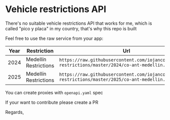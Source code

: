 # Vehicle restrictions API

There's no suitable vehicle restrictions API that works for me, which is called "pico y placa" in my country, that's why this repo is built

Feel free to use the raw service from your app:

| Year | Restriction | Url |
| ---- | ----------- | ----|
| 2024 | Medellín Restrictions | `https://raw.githubusercontent.com/iojancode/vehicle-restrictions/master/2024/co-ant-medellin.json` |
| 2025 | Medellín Restrictions | `https://raw.githubusercontent.com/iojancode/vehicle-restrictions/master/2025/co-ant-medellin.json` |

You can create proxies with `openapi.yaml` spec

If your want to contribute please create a PR

Regards,
